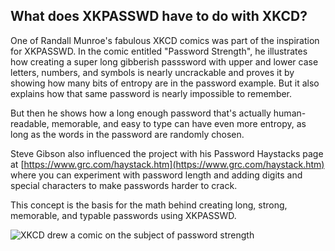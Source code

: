 ## What does XKPASSWD have to do with XKCD?

One of Randall Munroe's fabulous XKCD comics was part of the inspiration for XKPASSWD. In the comic entitled "Password Strength", he illustrates how creating a super long gibberish passsword with upper and lower case letters, numbers, and symbols is nearly uncrackable and proves it by showing how many bits of entropy are in the password example. But it also explains how that same password is nearly impossible to remember.

But then he shows how a long enough password that's actually human-readable, memorable, and easy to type can have even more entropy, as long as the words in the password are randomly chosen. 

Steve Gibson also influenced the project with his Password Haystacks page at
[https://www.grc.com/haystack.htm](https://www.grc.com/haystack.htm) where you can experiment with password length and adding digits and special characters to make passwords harder to crack.

This concept is the basis for the math behind creating long, strong, memorable, and typable passwords using XKPASSWD.

![XKCD drew a comic on the subject of password strength](https://imgs.xkcd.com/comics/password_strength.png) 
